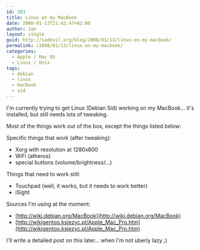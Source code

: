 ```yaml
---
id: 203
title: Linux on my MacBook
date: 2008-01-13T21:42:47+02:00
author: Jan
layout: single
guid: http://sadevil.org/blog/2008/01/13/linux-on-my-macbook/
permalink: /2008/01/13/linux-on-my-macbook/
categories:
  - Apple / Mac OS
  - Linux / Unix
tags:
  - debian
  - linux
  - macbook
  - sid
---
```

I'm currently trying to get Linux (Debian Sid) working on my MacBook... it's installed, but still needs lots of tweaking.

Most of the things work out of the box, except the things listed below:

Specific things that work (after tweaking):

  * Xorg with resolution at 1280x800
  * WiFi (atheros)
  * special buttons (volume/brightness/...)

Things that need to work still:

  * Touchpad (well, it works, but it needs to work better)
  * iSight

Sources I'm using at the moment:

  * [http://wiki.debian.org/MacBook](http://wiki.debian.org/MacBook)
  * [http://wikigentoo.ksiezyc.pl/Apple_Mac_Pro.htm](http://wikigentoo.ksiezyc.pl/Apple_Mac_Pro.htm)

I'll write a detailed post on this later... when I'm not uberly lazy ;)